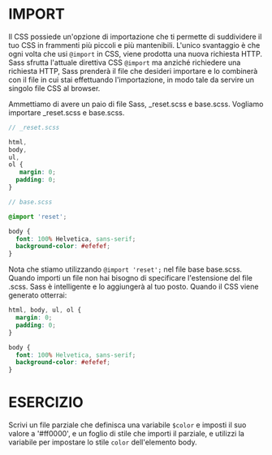 # IMPORT

Il CSS possiede un'opzione di importazione che ti permette di suddividere il tuo CSS in frammenti più piccoli e più mantenibili. L'unico svantaggio è che ogni volta che usi `@import` in CSS, viene prodotta una nuova richiesta HTTP. Sass sfrutta l'attuale direttiva CSS `@import` ma anziché richiedere una richiesta HTTP, Sass prenderà il file che desideri importare e lo combinerà con il file in cui stai effettuando l'importazione, in modo tale da servire un singolo file CSS al browser.

Ammettiamo di avere un paio di file Sass, \_reset.scss e base.scss. Vogliamo importare \_reset.scss e base.scss.

```scss
// _reset.scss

html,
body,
ul,
ol {
   margin: 0;
  padding: 0;
}
```

```scss
// base.scss

@import 'reset';

body {
  font: 100% Helvetica, sans-serif;
  background-color: #efefef;
}
```

Nota che stiamo utilizzando `@import 'reset';` nel file base base.scss. Quando importi un file non hai bisogno di specificare l'estensione del file .scss. Sass è intelligente e lo aggiungerà al tuo posto. Quando il CSS viene generato otterrai:

```css
html, body, ul, ol {
  margin: 0;
  padding: 0;
}

body {
  font: 100% Helvetica, sans-serif;
  background-color: #efefef;
}
```

# ESERCIZIO

Scrivi un file parziale che definisca una variabile `$color` e imposti il suo valore a '#ff0000', e un foglio di stile che importi il parziale, e utilizzi la variabile per impostare lo stile `color` dell'elemento body.
